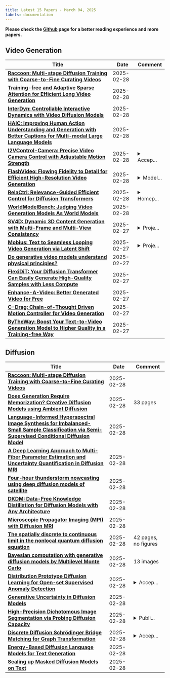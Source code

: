 ```yaml
---
title: Latest 15 Papers - March 04, 2025
labels: documentation
---
```

**Please check the [Github](https://github.com/zezhishao/MTS_Daily_ArXiv) page for a better reading experience and more papers.**

## Video Generation
| **Title** | **Date** | **Comment** |
| --- | --- | --- |
| **[Raccoon: Multi-stage Diffusion Training with Coarse-to-Fine Curating Videos](http://arxiv.org/abs/2502.21314v1)** | 2025-02-28 |  |
| **[Training-free and Adaptive Sparse Attention for Efficient Long Video Generation](http://arxiv.org/abs/2502.21079v1)** | 2025-02-28 |  |
| **[InterDyn: Controllable Interactive Dynamics with Video Diffusion Models](http://arxiv.org/abs/2412.11785v2)** | 2025-02-28 |  |
| **[HAIC: Improving Human Action Understanding and Generation with Better Captions for Multi-modal Large Language Models](http://arxiv.org/abs/2502.20811v1)** | 2025-02-28 |  |
| **[I2VControl-Camera: Precise Video Camera Control with Adjustable Motion Strength](http://arxiv.org/abs/2411.06525v3)** | 2025-02-28 | <details><summary>Accep...</summary><p>Accepted to ICLR 2025, Project page: https://wanquanf.github.io/I2VControlCamera</p></details> |
| **[FlashVideo: Flowing Fidelity to Detail for Efficient High-Resolution Video Generation](http://arxiv.org/abs/2502.05179v2)** | 2025-02-28 | <details><summary>Model...</summary><p>Model and Weight: https://github.com/FoundationVision/FlashVideo</p></details> |
| **[RelaCtrl: Relevance-Guided Efficient Control for Diffusion Transformers](http://arxiv.org/abs/2502.14377v3)** | 2025-02-28 | <details><summary>Homep...</summary><p>Homepage: https://360cvgroup.github.io/RelaCtrl/ Github: https://github.com/360CVGroup/RelaCtrl</p></details> |
| **[WorldModelBench: Judging Video Generation Models As World Models](http://arxiv.org/abs/2502.20694v1)** | 2025-02-28 |  |
| **[SV4D: Dynamic 3D Content Generation with Multi-Frame and Multi-View Consistency](http://arxiv.org/abs/2407.17470v2)** | 2025-02-27 | <details><summary>Proje...</summary><p>Project page: https://sv4d.github.io/</p></details> |
| **[Mobius: Text to Seamless Looping Video Generation via Latent Shift](http://arxiv.org/abs/2502.20307v1)** | 2025-02-27 | <details><summary>Proje...</summary><p>Project page: https://mobius-diffusion.github.io/ ; GitHub repository: https://github.com/YisuiTT/Mobius</p></details> |
| **[Do generative video models understand physical principles?](http://arxiv.org/abs/2501.09038v3)** | 2025-02-27 |  |
| **[FlexiDiT: Your Diffusion Transformer Can Easily Generate High-Quality Samples with Less Compute](http://arxiv.org/abs/2502.20126v1)** | 2025-02-27 |  |
| **[Enhance-A-Video: Better Generated Video for Free](http://arxiv.org/abs/2502.07508v3)** | 2025-02-27 |  |
| **[C-Drag: Chain-of-Thought Driven Motion Controller for Video Generation](http://arxiv.org/abs/2502.19868v1)** | 2025-02-27 |  |
| **[ByTheWay: Boost Your Text-to-Video Generation Model to Higher Quality in a Training-free Way](http://arxiv.org/abs/2410.06241v3)** | 2025-02-27 |  |

## Diffusion
| **Title** | **Date** | **Comment** |
| --- | --- | --- |
| **[Raccoon: Multi-stage Diffusion Training with Coarse-to-Fine Curating Videos](http://arxiv.org/abs/2502.21314v1)** | 2025-02-28 |  |
| **[Does Generation Require Memorization? Creative Diffusion Models using Ambient Diffusion](http://arxiv.org/abs/2502.21278v1)** | 2025-02-28 | 33 pages |
| **[Language-Informed Hyperspectral Image Synthesis for Imbalanced-Small Sample Classification via Semi-Supervised Conditional Diffusion Model](http://arxiv.org/abs/2502.19700v2)** | 2025-02-28 |  |
| **[A Deep Learning Approach to Multi-Fiber Parameter Estimation and Uncertainty Quantification in Diffusion MRI](http://arxiv.org/abs/2405.13655v2)** | 2025-02-28 |  |
| **[Four-hour thunderstorm nowcasting using deep diffusion models of satellite](http://arxiv.org/abs/2404.10512v3)** | 2025-02-28 |  |
| **[DKDM: Data-Free Knowledge Distillation for Diffusion Models with Any Architecture](http://arxiv.org/abs/2409.03550v2)** | 2025-02-28 |  |
| **[Microscopic Propagator Imaging (MPI) with Diffusion MRI](http://arxiv.org/abs/2502.21129v1)** | 2025-02-28 |  |
| **[The spatially discrete to continuous limit in the nonlocal quantum diffusion equation](http://arxiv.org/abs/2502.21062v1)** | 2025-02-28 | 42 pages, no figures |
| **[Bayesian computation with generative diffusion models by Multilevel Monte Carlo](http://arxiv.org/abs/2409.15511v2)** | 2025-02-28 | 13 images |
| **[Distribution Prototype Diffusion Learning for Open-set Supervised Anomaly Detection](http://arxiv.org/abs/2502.20981v1)** | 2025-02-28 | <details><summary>Accep...</summary><p>Accepted by CVPR 2025</p></details> |
| **[Generative Uncertainty in Diffusion Models](http://arxiv.org/abs/2502.20946v1)** | 2025-02-28 |  |
| **[High-Precision Dichotomous Image Segmentation via Probing Diffusion Capacity](http://arxiv.org/abs/2410.10105v2)** | 2025-02-28 | <details><summary>Publi...</summary><p>Published as a conference paper at ICLR 2025</p></details> |
| **[Discrete Diffusion Schrödinger Bridge Matching for Graph Transformation](http://arxiv.org/abs/2410.01500v2)** | 2025-02-28 | <details><summary>Accep...</summary><p>Accepted to ICLR 2025</p></details> |
| **[Energy-Based Diffusion Language Models for Text Generation](http://arxiv.org/abs/2410.21357v3)** | 2025-02-28 |  |
| **[Scaling up Masked Diffusion Models on Text](http://arxiv.org/abs/2410.18514v3)** | 2025-02-28 |  |

